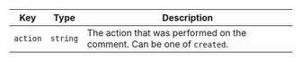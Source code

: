 Key | Type | Description
----|------|-------------
`action`|`string` | The action that was performed on the comment. Can be one of `created`.
